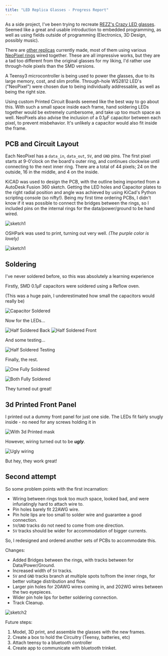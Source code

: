 ```yaml
---
title: "LED Replica Glasses - Progress Report"
---
```


As a side project, I've been trying to recreate 
[REZZ's Crazy LED glasses](assets/led_glasses/rezz.jpg). 
Seemed like a great and usable introduction to embedded programming, as well
as using fields outside of programming (Electronics, 3D Design, possibly music). 

There are [other replicas](https://www.etsy.com/listing/545785280/arcane-led-goggles-88-full-color-leds?ga_order=most_relevant&ga_search_type=all&ga_view_type=gallery&ga_search_query=led%20goggles&ref=sr_gallery-1-1)
currently made, most of them using various [NeoPixel rings](https://www.adafruit.com/product/1463)
wired together. These are all impressive works, but they are a tad too different from the original
glasses for my liking, I'd rather use through-hole pixels than the SMD versions.

A Teensy3 microcontroller is being used to power the glasses, due to its large memory, cost, 
and slim profile. Through-hole WS2812 LED's ("NeoPixel") were chosen due to being individually
addressable, as well as being the right size. 

Using custom Printed Circuit Boards seemed like the best way to go about this. With such a small
space inside each frame, hand soldering LEDs together would be extremely cumbersome, and take
up too much space as well. NeoPixels also advise the inclusion of a 0.1µF capacitor between each
pixel, to prevent misbehavior. It's unlikely a capacitor would also fit inside the frame.

## PCB and Circuit Layout

Each NeoPixel has a `data_in`, `data_out`, `5V`, and `GND` pins. The first pixel starts at 9-0'clock
on the board's outer ring, and continues clockwise until connecting to the next inner ring. There 
are a total of 44 pixels; 24 on the outside, 16 in the middle, and 4 on the inside. 

KiCAD was used to design the PCB, with the outline being imported from a AutoDesk Fusion 360 sketch. 
Getting the LED holes and Capacitor plates to the right radial position and angle was achieved by
using KiCad's Python scripting console (so nifty!). Being my first time ordering PCBs, I didn't know
if it was possible to connect the bridges between the rings, so I included pins on the internal rings
for the data/power/ground to be hand wired.

![sketch1]({{site.url}}{{site.baseurl}}/assets/led_glasses/PCB_sketch1.jpg)

OSHPark was used to print, turning out very well. _(The purple color is lovely)_

![sketch1]({{site.url}}{{site.baseurl}}/assets/led_glasses/PCB1_initial.jpg)


## Soldering
I've never soldered before, so this was absolutely a learning experience

Firstly, SMD 0.1µF capacitors were soldered using a Reflow oven.

(This was a huge pain, I underestimated how small the capacitors would really be)

![Capacitor Soldered]({{site.url}}{{site.baseurl}}/assets/led_glasses/PCB1_cap_solder.jpg)

Now for the LEDs...

![Half Soldered Back]({{site.url}}{{site.baseurl}}/assets/led_glasses/PCB1_led_solder_b.jpg)
![Half Soldered Front]({{site.url}}{{site.baseurl}}/assets/led_glasses/PCB1_led_solder_f.jpg)

And some testing...

![Half Soldered Testing]({{site.url}}{{site.baseurl}}/assets/led_glasses/PCB1_test_wiring.jpg)

Finally, the rest.

![One Fully Soldered]({{site.url}}{{site.baseurl}}/assets/led_glasses/PCB1_led_solder_final.jpg)

![Both Fully Soldered]({{site.url}}{{site.baseurl}}/assets/led_glasses/PCB1_final.jpg)

They turned out great! 

## 3d Printed Front Panel

I printed out a dummy front panel for just one side. The LEDs fit fairly snugly inside - 
no need for any screws holding it in

![With 3d Printed mask]({{site.url}}{{site.baseurl}}/assets/led_glasses/3Dprint_front.jpg)

However, wiring turned out to be **_ugly_**.

![Ugly wiring]({{site.url}}{{site.baseurl}}/assets/led_glasses/PCB1_ugly_wires.jpg)

But hey, they work great!

## Second attempt

So some problem points with the first incarnation:
- Wiring between rings took too much space, looked bad, and were infuriatingly hard to attach wire to.
- Pin holes barely fit 22AWG wire.
- Pin hole lips are too small to solder wire and guarantee a good connection.
- `5V`/`GND` tracks do not need to come from one direction.
- `5V` tracks should be wider for accommodation of bigger currents.

So, I redesigned and ordered another sets of PCBs to accommodate this.

Changes:
- Added Bridges between the rings, with tracks between for Data/Power/Ground.
- Increased width of `5V` tracks.
- `5V` and `GND` tracks branch at multiple spots to/from the inner rings, for better voltage distribution
and flow.
- Larger pin holes for 20AWG wires coming in, and 202WG wires between the two eyepieces.
- Wider pin hole lips for better soldering connection.
- Track Cleanup. 


![sketch2]({{site.url}}{{site.baseurl}}/assets/led_glasses/PCB_sketch2.jpg)


Future steps:
1) Model, 3D print, and assemble the glasses with the new frames.
2) Create a box to hold the Circuitry (Teensy, batteries, etc)
3) Attach teensy to a bluetooth controller
4) Create app to communicate with bluetooth trinket.


